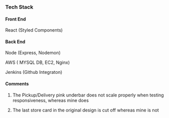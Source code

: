 ### Tech Stack ###

 #### Front End ####
 
 React (Styled Components) 
 
 #### Back End ####
 
 Node (Express, Nodemon)

 AWS ( MYSQL DB, EC2, Nginx)
 
 Jenkins (Github Integraton)


#### Comments ####

 1. The Pickup/Delivery pink underbar does not scale properly when testing responsiveness, whereas mine does
 
 2. The last store card in the original design is cut off whereas mine is not
